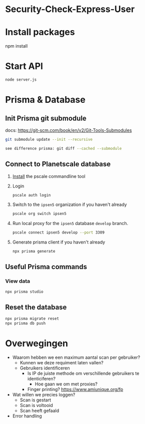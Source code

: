# Security-Check-Express-User

# Install packages

npm install

# Start API
```sh
node server.js
```

# Prisma & Database

## Init Prisma git submodule

docs: https://git-scm.com/book/en/v2/Git-Tools-Submodules


```sh
git submodule update --init --recursive
```
```sh
see difference prisma: git diff --cached --submodule
```

## Connect to Planetscale database

1. [Install](https://github.com/planetscale/cli#installation) the pscale commandline tool

2. Login

    ```sh
    pscale auth login
    ```

3. Switch to the `ipsen5` organization if you haven't already

    ```sh
    pscale org switch ipsen5
    ```

4. Run local proxy for the `ipsen5` database `develop` branch.

    ```sh
    pscale connect ipsen5 develop --port 3309
    ```

5. Generate prisma client if you haven't already

    ```sh
    npx prisma generate
    ```

## Useful Prisma commands

### View data

```sh
npx prisma studio
```

## Reset the database

```sh
npx prisma migrate reset
npx prisma db push
```

# Overwegingen

- Waarom hebben we een maximum aantal scan per gebruiker?
  - Kunnen we deze requiment laten vallen?
  - Gebruikers identificeren
    - Is IP de juiste methode om verschillende gebruikers te identiciferen?
      - Hoe gaan we om met proxies?
    - Finger printing? https://www.amiunique.org/fp
- Wat willen we precies loggen?
  - Scan is gestart
  - Scan is voltooid
  - Scan heeft gefaald
- Error handling
